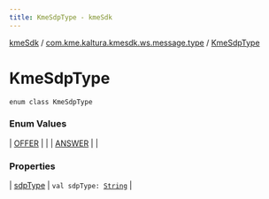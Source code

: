 ```yaml
---
title: KmeSdpType - kmeSdk
---
```


[kmeSdk](../../index.html) / [com.kme.kaltura.kmesdk.ws.message.type](../index.html) / [KmeSdpType](./index.html)

# KmeSdpType

`enum class KmeSdpType`

### Enum Values

| [OFFER](-o-f-f-e-r.html) |  |
| [ANSWER](-a-n-s-w-e-r.html) |  |

### Properties

| [sdpType](sdp-type.html) | `val sdpType: `[`String`](https://kotlinlang.org/api/latest/jvm/stdlib/kotlin/-string/index.html) |

